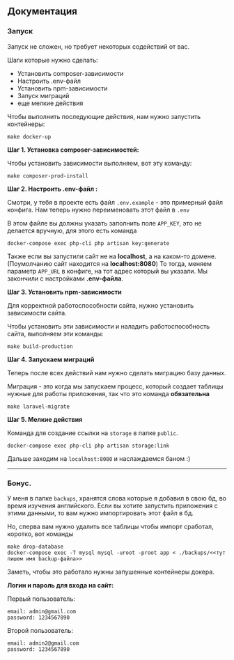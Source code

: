 ## Документация


### Запуск

Запуск не сложен, но требует некоторых содействий от вас. 

Шаги которые нужно сделать:
* Установить composer-зависимости
* Настроить .env-файл
* Установить npm-зависимости
* Запуск миграций
* еще мелкие действия

Чтобы выполнить последующие действия, нам нужно запустить контейнеры:
```
make docker-up
```


**Шаг 1. Установка composer-зависимостей:**

Чтобы установить зависимости выполняем, вот эту команду:
```
make composer-prod-install
```


**Шаг 2. Настроить .env-файл :**

Смотри, у тебя в проекте есть файл `.env.example` - это примерный файл конфига.
Нам теперь нужно переименовать этот файл в `.env`

В этом файле вы должны указать заполнить поле `APP_KEY`, это не делается вручную, для этого есть команда
```
docker-compose exec php-cli php artisan key:generate 
```
Также если вы запустили сайт не на **localhost**, а на каком-то домене. (Поумолчанию сайт находится на **localhost:8080**) 
То тогда, меняем параметр `APP_URL` в конфиге, на тот адрес который вы указали.
Мы закончили с настройками **.env-файла**.


**Шаг 3. Установить npm-зависимости**

Для корректной работоспособности сайта, нужно установить зависимости сайта.

Чтобы установить эти зависимости и наладить работоспособность сайта, выполняем эти команды:

```
make build-production
```

**Шаг 4. Запускаем миграций**

Теперь после всех действий нам нужно сделать миграцию базу данных.

Миграция - это когда мы запускаем процесс, который создает таблицы нужные для работы приложения, так что это команда **обязательна**
```
make laravel-migrate
```


**Шаг 5. Мелкие действия**

Команда для создание ссылки на `storage` в папке `public`.

```
docker-compose exec php-cli php artisan storage:link 
```

Дальше заходим на `localhost:8080` и наслаждаемся баном :)

---
### Бонус.

У меня в папке `backups`, хранятся слова которые я добавил в свою бд, во время изучения английского.
Если вы хотите запустить приложения с этими данными, то вам нужно импортировать этот файл в бд.

Но, сперва вам нужно удалить все таблицы чтобы импорт сработал, коротко, вот команды
```
make drop-database
docker-compose exec -T mysql mysql -uroot -proot app < ./backups/<<тут пишем имя backup-файла>>
```

Заметь, чтобы это работало нужны запушенные контейнеры докера.


**Логин и пароль для входа на сайт:**

Первый пользователь:

    email: admin@gmail.com
    password: 1234567890

Второй пользователь:

    email: admin2@gmail.com
    password: 1234567890
